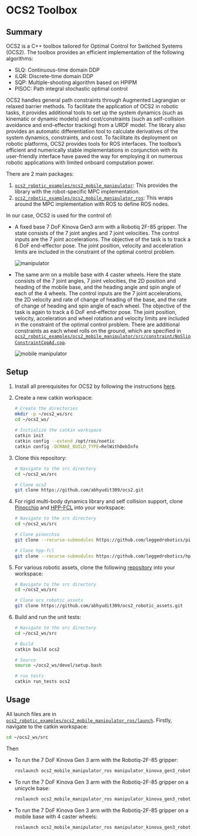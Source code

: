 # OCS2 Toolbox

## Summary

OCS2 is a C++ toolbox tailored for Optimal Control for Switched Systems (OCS2). The toolbox provides an efficient implementation of the following algorithms:

* SLQ: Continuous-time domain DDP
* iLQR: Discrete-time domain DDP
* SQP: Multiple-shooting algorithm based on HPIPM
* PISOC: Path integral stochastic optimal control

OCS2 handles general path constraints through Augmented Lagrangian or relaxed barrier methods. To facilitate the application of OCS2 in robotic tasks, it provides additional tools to set up the system dynamics (such as kinematic or dynamic models) and cost/constraints (such as self-collision avoidance and end-effector tracking) from a URDF model. The library also provides an automatic differentiation tool to calculate derivatives of the system dynamics, constraints, and cost. To facilitate its deployment on robotic platforms, OCS2 provides tools for ROS interfaces. The toolbox’s efficient and numerically stable implementations in conjunction with its user-friendly interface have paved the way for employing it on numerous robotic applications with limited onboard computation power.

There are 2 main packages:

1. [`ocs2_robotic_examples/ocs2_mobile_manipulator`](ocs2_robotic_examples/ocs2_mobile_manipulator): This provides the library with the robot-specific MPC implementation.
2. [`ocs2_robotic_examples/ocs2_mobile_manipulator_ros`](ocs2_robotic_examples/ocs2_mobile_manipulator_ros): This wraps around the MPC implementation with ROS to define ROS nodes.

In our case, OCS2 is used for the control of:

* A fixed base 7 DoF Kinova Gen3 arm with a Robotiq 2F-85 gripper. The state consists of the 7 joint angles and 7 joint velocities. The control inputs are the 7 joint accelerations. The objective of the task is to track a 6 DoF end-effector pose. The joint position, velocity and acceleration limits are included in the constraint of the optimal control problem.

  ![manipulator](https://i.imgur.com/d6nmfcN.gif)

* The same arm on a mobile base with 4 caster wheels. Here the state consists of the 7 joint angles, 7 joint velocities, the 2D position and heading of the mobile base, and the heading angle and spin angle of each of the 4 wheels. The control inputs are the 7 joint accelerations, the 2D velocity and rate of change of heading of the base, and the rate of change of heading and spin angle of each wheel. The objective of the task is again to track a 6 DoF end-effector pose. The joint position, velocity, acceleration and wheel rotation and velocity limits are included in the constraint of the optimal control problem. There are additional constraints as each wheel rolls on the ground, which are specified in [`ocs2_robotic_examples/ocs2_mobile_manipulator/src/constraint/NoSlipConstraintCppAd.cpp`](ocs2_robotic_examples/ocs2_mobile_manipulator/src/constraint/NoSlipConstraintCppAd.cpp).

  ![mobile manipulator](https://i.imgur.com/f6akezz.gif)

## Setup

1. Install all prerequisites for OCS2 by following the instructions [here](https://leggedrobotics.github.io/ocs2/installation.html).

2. Create a new catkin workspace:

   ```bash
   # Create the directories
   mkdir -p ~/ocs2_ws/src
   cd ~/ocs2_ws/
  
   # Initialize the catkin workspace
   catkin init
   catkin config --extend /opt/ros/noetic
   catkin config -DCMAKE_BUILD_TYPE=RelWithDebInfo
   ```

3. Clone this repository:

    ```bash
    # Navigate to the src directory
    cd ~/ocs2_ws/src

    # Clone ocs2
    git clone https://github.com/abhyudit309/ocs2.git
    ```

4. For rigid multi-body dynamics library and self collision support, clone [Pinocchio](https://github.com/stack-of-tasks/pinocchio) and [HPP-FCL](https://github.com/humanoid-path-planner/hpp-fcl) into your workspace:

    ```bash
    # Navigate to the src directory
    cd ~/ocs2_ws/src
    
    # Clone pinocchio
    git clone --recurse-submodules https://github.com/leggedrobotics/pinocchio.git
    
    # Clone hpp-fcl
    git clone --recurse-submodules https://github.com/leggedrobotics/hpp-fcl.git
    ```

5. For various robotic assets, clone the following [repository](https://github.com/abhyudit309/ocs2_robotic_assets) into your workspace:

    ```bash
    # Navigate to the src directory
    cd ~/ocs2_ws/src
    
    # Clone ocs_robotic_assets
    git clone https://github.com/abhyudit309/ocs2_robotic_assets.git
    ```    

6. Build and run the unit tests:

    ```bash
    # Navigate to the src directory
    cd ~/ocs2_ws/src
    
    # Build
    catkin build ocs2

    # Source
    source ~/ocs2_ws/devel/setup.bash

    # run tests
    catkin run_tests ocs2
    ```
   
## Usage

All launch files are in [`ocs2_robotic_examples/ocs2_mobile_manipulator_ros/launch`](ocs2_robotic_examples/ocs2_mobile_manipulator_ros/launch). Firstly, navigate to the catkin workspace:

 ```bash
 cd ~/ocs2_ws/src
 ```

Then
* To run the 7 DoF Kinova Gen 3 arm with the Robotiq-2F-85 gripper:

   ```bash
   roslaunch ocs2_mobile_manipulator_ros manipulator_kinova_gen3_robotiq_2f_85.launch
   ```

* To run the 7 DoF Kinova Gen 3 arm with the Robotiq-2F-85 gripper on a unicycle base:

   ```bash
   roslaunch ocs2_mobile_manipulator_ros manipulator_kinova_gen3_robotiq_2f_85_platform_v1.launch
   ```

* To run the 7 DoF Kinova Gen 3 arm with the Robotiq-2F-85 gripper on a mobile base with 4 caster wheels:

   ```bash
   roslaunch ocs2_mobile_manipulator_ros manipulator_kinova_gen3_robotiq_2f_85_platform_v2.launch
   ```
